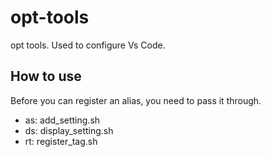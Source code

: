 # opt-tools
opt tools.
Used to configure Vs Code.

## How to use
Before you can register an alias, you need to pass it through.

- as: add_setting.sh
- ds: display_setting.sh
- rt: register_tag.sh
